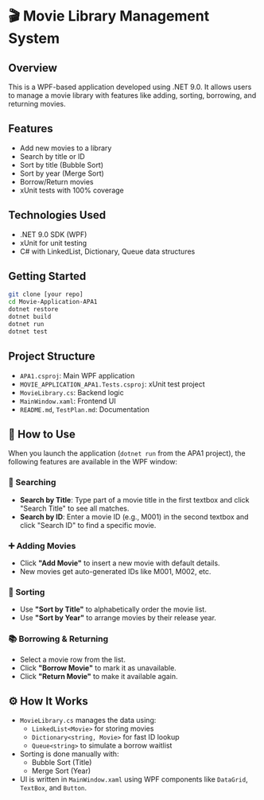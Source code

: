 
# 🎬 Movie Library Management System

## Overview
This is a WPF-based application developed using .NET 9.0. It allows users to manage a movie library with features like adding, sorting, borrowing, and returning movies.

## Features
- Add new movies to a library
- Search by title or ID
- Sort by title (Bubble Sort)
- Sort by year (Merge Sort)
- Borrow/Return movies
- xUnit tests with 100% coverage

## Technologies Used
- .NET 9.0 SDK (WPF)
- xUnit for unit testing
- C# with LinkedList, Dictionary, Queue data structures

## Getting Started
```bash
git clone [your repo]
cd Movie-Application-APA1
dotnet restore
dotnet build
dotnet run
dotnet test
```

## Project Structure
- `APA1.csproj`: Main WPF application
- `MOVIE_APPLICATION_APA1.Tests.csproj`: xUnit test project
- `MovieLibrary.cs`: Backend logic
- `MainWindow.xaml`: Frontend UI
- `README.md`, `TestPlan.md`: Documentation

## 🧭 How to Use

When you launch the application (`dotnet run` from the APA1 project), the following features are available in the WPF window:

### 🔎 Searching
- **Search by Title**: Type part of a movie title in the first textbox and click "Search Title" to see all matches.
- **Search by ID**: Enter a movie ID (e.g., M001) in the second textbox and click "Search ID" to find a specific movie.

### ➕ Adding Movies
- Click **"Add Movie"** to insert a new movie with default details.
- New movies get auto-generated IDs like M001, M002, etc.

### 🔄 Sorting
- Use **"Sort by Title"** to alphabetically order the movie list.
- Use **"Sort by Year"** to arrange movies by their release year.

### 📚 Borrowing & Returning
- Select a movie row from the list.
- Click **"Borrow Movie"** to mark it as unavailable.
- Click **"Return Movie"** to make it available again.

## ⚙️ How It Works

- `MovieLibrary.cs` manages the data using:
  - `LinkedList<Movie>` for storing movies
  - `Dictionary<string, Movie>` for fast ID lookup
  - `Queue<string>` to simulate a borrow waitlist
- Sorting is done manually with:
  - Bubble Sort (Title)
  - Merge Sort (Year)
- UI is written in `MainWindow.xaml` using WPF components like `DataGrid`, `TextBox`, and `Button`.
